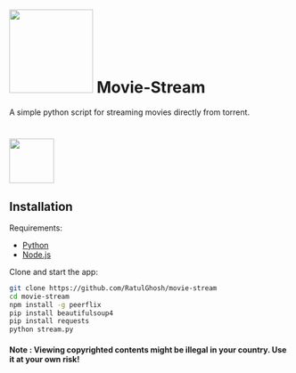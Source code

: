 # <img src="http://www.coquo.co.uk/assets/uploads/2013/10/live-streaming.svg" width="150" /> Movie-Stream

A simple python script for streaming movies directly from torrent.

# <img src="https://camo.githubusercontent.com/d0e25b09a82bc4bfde9f1e048a092752eebbb4f3/68747470733a2f2f696d672e736869656c64732e696f2f62616467652f6c6963656e73652d4d49542d626c75652e7376673f7374796c653d666c6174" width="80" />

## Installation

Requirements:

* [Python](https://www.python.org/)
* [Node.js](https://nodejs.org/en/)

Clone and start the app:

```sh
git clone https://github.com/RatulGhosh/movie-stream
cd movie-stream
npm install -g peerflix
pip install beautifulsoup4
pip install requests
python stream.py
```
#### Note : Viewing copyrighted contents might be illegal in your country. Use it at your own risk!
